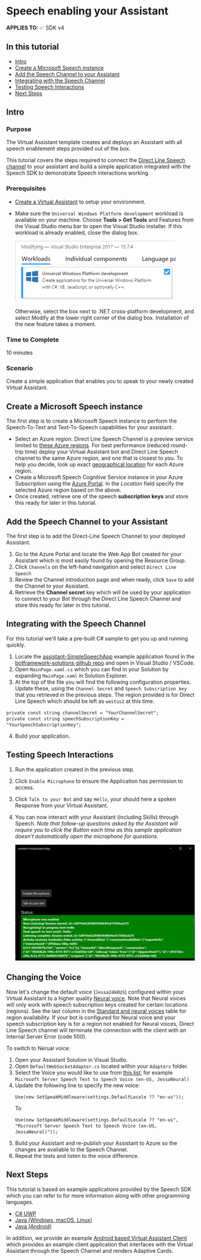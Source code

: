 # Speech enabling your Assistant

**APPLIES TO:** ✅ SDK v4

## In this tutorial
- [Intro](#intro)
- [Create a Microsoft Speech instance](#Create-a-Microsoft-Speech-instance)
- [Add the Speech Channel to your Assistant](#Add-the-Speech-Channel-to-your-Assistantl)
- [Integrating with the Speech Channel](#Integrating-with-the-Speech-Channel)
- [Testing Speech Interactions](#Testing-Speech-Interactions)
- [Next Steps](#Next-Steps)

## Intro

### Purpose

The Virtual Assistant template creates and deploys an Assistant with all speech enablement steps provided out of the box.

This tutorial covers the steps required to connect the [Direct Line Speech channel](https://docs.microsoft.com/en-us/azure/bot-service/directline-speech-bot?view=azure-bot-service-4.0) to your assistant and build a simple application integrated with the Speech SDK to demonstrate Speech interactions working.

### Prerequisites

- [Create a Virtual Assistant](/docs/tutorials/csharp/virtualassistant.md) to setup your environment.

- Make sure the `Universal Windows Platform development` workload is available on your machine. Choose **Tools > Get Tools** and Features from the Visual Studio menu bar to open the Visual Studio installer. If this workload is already enabled, close the dialog box.

    ![UWP Enablement](/docs/media/vs-enable-uwp-workload.png)

    Otherwise, select the box next to .NET cross-platform development, and select Modify at the lower right corner of the dialog box. Installation of the new feature takes a moment.

### Time to Complete

10 minutes

### Scenario

Create a simple application that enables you to speak to your newly created Virtual Assistant.

## Create a Microsoft Speech instance

The first step is to create a Microsoft Speech instance to perform the Speech-To-Text and Text-To-Speech capabilities for your assistant.

- Select an Azure region. Direct Line Speech Channel is a preview service limited to [these Azure regions](https://docs.microsoft.com/en-us/azure/cognitive-services/speech-service/regions#voice-first-virtual-assistants). For best performance (reduced round-trip time) deploy your Virtual Assistant bot and Direct Line Speech channel to the same Azure region, and one that is closest to you. To help you decide, look up exact [geographical location](https://azure.microsoft.com/en-us/global-infrastructure/locations/) for each Azure region.
- Create a Microsoft Speech Cognitive Service instance in your Azure Subscription using the [Azure Portal](https://ms.portal.azure.com/#create/Microsoft.CognitiveServicesSpeechServices). In the *Location* field specify the selected Azure region based on the above.
- Once created, retrieve one of the speech **subscription keys** and store this ready for later in this tutorial. 

## Add the Speech Channel to your Assistant

The first step is to add the Direct-Line Speech Channel to your deployed Assistant.

1. Go to the Azure Portal and locate the Web App Bot created for your Assistant which is most easily found by opening the Resource Group.
2. Click `Channels` on the left-hand navigation and select `Direct Line Speech`
3. Review the Channel introduction page and when ready, click `Save` to add the Channel to your Assistant.
4. Retrieve the **Channel secret** key which will be used by your application to connect to your Bot through the Direct Line Speech Channel and store this ready for later in this tutorial.

## Integrating with the Speech Channel

For this tutorial we'll take a pre-built C# sample to get you up and running quickly.

1. Locate the [assistant-SimpleSpeechApp](https://github.com/microsoft/botframework-solutions/tree/master/solutions/testharnesses/csharp/assistant-SimpleSpeechApp) example application found in the [botframework-solutions github repo](https://github.com/microsoft/botframework-solutions/) and open in Visual Studio / VSCode.
2. Open `MainPage.xaml.cs` which you can find in your Solution by expanding `MainPage.xaml` in Solution Explorer.
3. At the top of the file you will find the following configuration properties. Update these, using the `Channel Secret` and `Speech Subscription key` that you retrieved in the previous steps. The region provided is for Direct Line Speech which should be left as `westus2` at this time.

```
private const string channelSecret = "YourChannelSecret";
private const string speechSubscriptionKey = "YourSpeechSubscriptionKey";
```
4. Build your application.

## Testing Speech Interactions

1. Run the application created in the previous step.
2. Click `Enable Microphone` to ensure the Application has permission to access.
2. Click `Talk to your Bot` and say `Hello`, your should here a spoken Response from your Virtual Assistant.
3. You can now interact with your Assistant (including Skills) through Speech. *Note that follow-up questions asked by the Assistant will require you to click the Button each time as this sample application doesn't automatically open the microphone for questions*.

    ![Simple Speech App](/docs/media/simplespeechapp.png)

## Changing the Voice

Now let's change the default voice (`Jessa24kRUS`) configured within your Virtual Assistant to a higher quality [Neural voice](https://azure.microsoft.com/en-us/blog/microsoft-s-new-neural-text-to-speech-service-helps-machines-speak-like-people/). Note that Neural voices will only work with speech subscription keys created for certain locations (regions). See the last column in the [Standard and neural voices](https://docs.microsoft.com/en-us/azure/cognitive-services/speech-service/regions#standard-and-neural-voices) table for region availability. If your bot is configured for Neural voice and your speech subscription key is for a region not enabled for Neural voices, Direct Line Speech channel will terminate the connection with the client with an Internal Server Error (code 500). 

To switch to Nerual voice: 

1. Open your Assistant Solution in Visual Studio.
2. Open `DefaultWebSocketAdapter.cs` located within your `Adapters` folder.
3. Select the Voice you would like to use from [this list](https://docs.microsoft.com/en-us/azure/cognitive-services/speech-service/language-support#neural-voices), for example `Microsoft Server Speech Text to Speech Voice (en-US, JessaNeural)`
3. Update the following line to specify the new voice:
    ```
    Use(new SetSpeakMiddleware(settings.DefaultLocale ?? "en-us"));
    ```
    To
    ```
    Use(new SetSpeakMiddleware(settings.DefaultLocale ?? "en-us", "Microsoft Server Speech Text to Speech Voice (en-US, JessaNeural)"));
    ```
4. Build your Assistant and re-publish your Assistant to Azure so the changes are available to the Speech Channel.
5. Repeat the tests and listen to the voice difference.

## Next Steps

This tutorial is based on example applications provided by the Speech SDK which you can refer to for more information along with other programming languages.

- [C# UWP](https://docs.microsoft.com/en-us/azure/cognitive-services/speech-service/quickstart-virtual-assistant-csharp-uwp)
- [Java (Windows, macOS, Linux)](https://docs.microsoft.com/en-us/azure/cognitive-services/speech-service/quickstart-virtual-assistant-java-jre)
- [Java (Android)](https://docs.microsoft.com/en-us/azure/cognitive-services/speech-service/quickstart-virtual-assistant-java-android)

In addition, we provide an example [Android based Virtual Assistant Client](/solutions/android/VirtualAssistantClient/readme.md) which provides an example client application that interfaces with the Virtual Assistant through the Speech Channel and renders Adaptive Cards.



